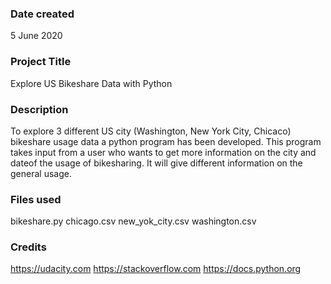 ### Date created
5 June 2020

### Project Title
Explore US Bikeshare Data with Python

### Description
To explore 3 different US city (Washington, New York City, Chicaco) bikeshare usage data a 
python program has been developed. This program takes input from a user who wants to get 
more information on the city and dateof the usage of bikesharing. 
It will give different information on the general usage.

### Files used
bikeshare.py
chicago.csv
new_yok_city.csv
washington.csv

### Credits
https://udacity.com
https://stackoverflow.com
https://docs.python.org
